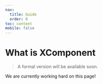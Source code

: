 ```yaml
---
nav:
  title: Guide
  order: 0
toc: content
mobile: false
---
```


# What is XComponent

> A formal version will be available soon.

We are currently working hard on this page!
